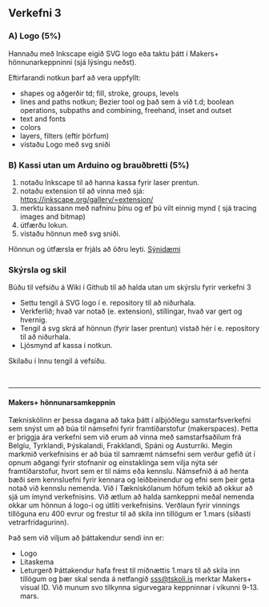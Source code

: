 ## Verkefni 3 

### A) Logo (5%)  
Hannaðu með Inkscape eigið SVG logo eða taktu þátt í Makers+ hönnunarkeppninni (sjá lýsingu neðst).

Eftirfarandi notkun þarf að vera uppfyllt:

* shapes og aðgerðir td; fill, stroke, groups, levels 
* lines and paths notkun; Bezier tool og það sem á við t.d; boolean operations, subpaths and combining, freehand, inset and outset
* text and fonts
* colors
* layers, filters (eftir þörfum)
* vistaðu Logo með svg sniði

### B) Kassi utan um Arduino og brauðbretti (5%) 

1. notaðu Inkscape til að hanna kassa fyrir laser prentun.
1. notaðu extension til að vinna með sjá: https://inkscape.org/gallery/=extension/
1. merktu kassann með nafninu þínu og ef þú vilt einnig mynd ( sjá tracing images and bitmap)
1. útfærðu lokun. 
1. vistaðu hönnun með svg sniði.

Hönnun og útfærsla er frjáls að öðru leyti.
[Sýnidæmi](https://github.com/tolvubraut/VESM-Haust19-ArduinoKassi/wiki/Verkefni-3.2)

### Skýrsla og skil 
Búðu til vefsíðu á Wiki í Github til að halda utan um skýrslu fyrir verkefni 3

* Settu tengil á SVG logo í e. repository til að niðurhala.
* Verkferlið; hvað var notað (e. extension), stillingar, hvað var gert og hvernig.
* Tengil á svg skrá af hönnun (fyrir laser prentun) vistað hér í e. repository til að niðurhala.
* Ljósmynd af kassa í notkun.

Skilaðu í Innu tengil á vefsíðu.

<br>

---

#### Makers+ hönnunarsamkeppnin
Tækniskólinn er þessa dagana að taka þátt í alþjóðlegu samstarfsverkefni sem snýst um að búa til námsefni fyrir framtíðarstofur (makerspaces). Þetta er þriggja ára verkefni sem við erum að vinna með samstarfsaðilum frá Belgíu, Tyrklandi, Þýskalandi, Frakklandi, Spáni og Austurríki.
Megin markmið verkefnisins er að búa til samræmt námsefni sem verður gefið út í opnum aðgangi fyrir stofnanir og einstaklinga sem vilja nýta sér framtíðarstofur, hvort sem er til náms eða kennslu. Námsefnið á að henta bæði sem kennsluefni fyrir kennara og leiðbeinendur og efni sem þeir geta notað við kennslu nemenda.
Við í Tækniskólanum höfum tekið að okkur að sjá um ímynd verkefnisins. Við ætlum að halda samkeppni meðal nemenda okkar um hönnun á logo-i og útliti verkefnisins. Verðlaun fyrir vinnings tillöguna eru 400 evrur og frestur til að skila inn tillögum er 1.mars (síðasti vetrarfrídagurinn).

Það sem við viljum að þáttakendur sendi inn er:
* Logo
* Litaskema
* Leturgerð
Þáttakendur hafa frest til miðnættis 1.mars til að skila inn tillögum og þær skal senda á netfangið sss@tskoli.is merktar Makers+ visual ID. Við munum svo tilkynna sigurvegara keppninnar í vikunni 9-13. mars.

